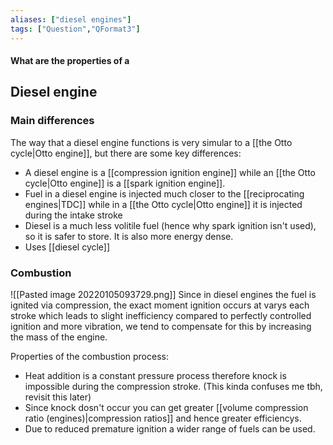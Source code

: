 ```yaml
---
aliases: ["diesel engines"]
tags: ["Question","QFormat3"]
---
```


#### What are the properties of a
## Diesel engine
### Main differences
The way that a diesel engine functions is very simular to a [[the Otto cycle|Otto engine]], but there are some key differences:
- A diesel engine is a [[compression ignition engine]] while an [[the Otto cycle|Otto engine]] is a [[spark ignition engine]].
- Fuel in a diesel engine is injected much closer to the [[reciprocating engines|TDC]] while in a [[the Otto cycle|Otto engine]] it is injected during the intake stroke
- Diesel is a much less volitile fuel (hence why spark ignition isn't used), so it is safer to store. It is also more energy dense.
- Uses [[diesel cycle]]

### Combustion
![[Pasted image 20220105093729.png]]
Since in diesel engines the fuel is ignited via compression, the exact moment ignition occurs at varys each stroke which leads to slight inefficiency compared to perfectly controlled ignition and more vibration, we tend to compensate for this by increasing the mass of the engine.

Properties of the combustion process:
- Heat addition is a constant pressure process therefore knock is impossible during the compression stroke. (This kinda confuses me tbh, revisit this later)
- Since knock dosn't occur you can get greater [[volume compression ratio (engines)|compression ratios]] and hence greater efficiencys.
- Due to reduced premature ignition a wider range of fuels can be used.

